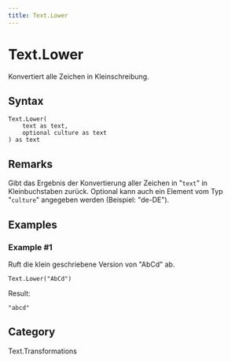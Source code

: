 ```yaml
---
title: Text.Lower
---
```


# Text.Lower


Konvertiert alle Zeichen in Kleinschreibung.


## Syntax

```powerquery
Text.Lower(
    text as text,
    optional culture as text
) as text
```


## Remarks

Gibt das Ergebnis der Konvertierung aller Zeichen in "<code>text</code>" in Kleinbuchstaben zurück. Optional kann auch ein Element vom Typ "<code>culture</code>" angegeben werden (Beispiel: "de-DE").


## Examples

### Example #1 
Ruft die klein geschriebene Version von &#34;AbCd&#34; ab.
```powerquery
Text.Lower("AbCd")
```

Result: 
```powerquery
"abcd"
```




## Category
Text.Transformations
